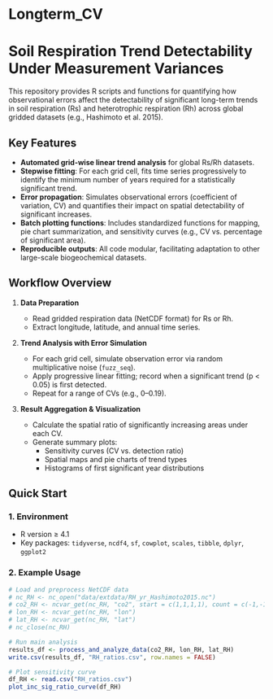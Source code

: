# Longterm_CV

# Soil Respiration Trend Detectability Under Measurement Variances

This repository provides R scripts and functions for quantifying how observational errors affect the detectability of significant long-term trends in soil respiration (Rs) and heterotrophic respiration (Rh) across global gridded datasets (e.g., Hashimoto et al. 2015).

## Key Features

- **Automated grid-wise linear trend analysis** for global Rs/Rh datasets.
- **Stepwise fitting**: For each grid cell, fits time series progressively to identify the minimum number of years required for a statistically significant trend.
- **Error propagation**: Simulates observational errors (coefficient of variation, CV) and quantifies their impact on spatial detectability of significant increases.
- **Batch plotting functions**: Includes standardized functions for mapping, pie chart summarization, and sensitivity curves (e.g., CV vs. percentage of significant area).
- **Reproducible outputs**: All code modular, facilitating adaptation to other large-scale biogeochemical datasets.

## Workflow Overview

1. **Data Preparation**  
   - Read gridded respiration data (NetCDF format) for Rs or Rh.
   - Extract longitude, latitude, and annual time series.

2. **Trend Analysis with Error Simulation**  
   - For each grid cell, simulate observation error via random multiplicative noise (`fuzz_seq`).
   - Apply progressive linear fitting; record when a significant trend (p < 0.05) is first detected.
   - Repeat for a range of CVs (e.g., 0–0.19).

3. **Result Aggregation & Visualization**  
   - Calculate the spatial ratio of significantly increasing areas under each CV.
   - Generate summary plots:  
     - Sensitivity curves (CV vs. detection ratio)  
     - Spatial maps and pie charts of trend types  
     - Histograms of first significant year distributions

## Quick Start

### 1. Environment

- R version ≥ 4.1
- Key packages: `tidyverse`, `ncdf4`, `sf`, `cowplot`, `scales`, `tibble`, `dplyr`, `ggplot2`

### 2. Example Usage

```r
# Load and preprocess NetCDF data
# nc_RH <- nc_open("data/extdata/RH_yr_Hashimoto2015.nc")
# co2_RH <- ncvar_get(nc_RH, "co2", start = c(1,1,1,1), count = c(-1,-1,1,112))
# lon_RH <- ncvar_get(nc_RH, "lon")
# lat_RH <- ncvar_get(nc_RH, "lat")
# nc_close(nc_RH)

# Run main analysis
results_df <- process_and_analyze_data(co2_RH, lon_RH, lat_RH)
write.csv(results_df, "RH_ratios.csv", row.names = FALSE)

# Plot sensitivity curve
df_RH <- read.csv("RH_ratios.csv")
plot_inc_sig_ratio_curve(df_RH)

